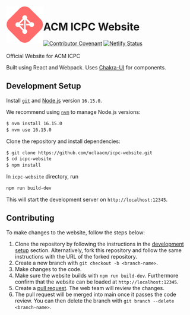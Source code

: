 <img align=left width=100 src=public/static/icon/logo.svg alt="ICPC logo">

# ACM ICPC Website
[![Contributor Covenant](https://img.shields.io/badge/Contributor%20Covenant-v2.0%20adopted-ff69b4.svg)](CODE_OF_CONDUCT.md)
[![Netlify Status](https://api.netlify.com/api/v1/badges/777861e3-68f3-4363-a673-8da56142c043/deploy-status)](https://app.netlify.com/sites/admiring-johnson-e4d28e/deploys)
\
\
Official Website for ACM ICPC

Built using React and Webpack. Uses [Chakra-UI](https://chakra-ui.com) for components.

## Development Setup

Install [`git`](https://git-scm.com/) and [Node.js](https://nodejs.org/en) version `16.15.0`.

We recommend using [`nvm`](https://github.com/nvm-sh/nvm) to manage Node.js versions: 
```sh
$ nvm install 16.15.0
$ nvm use 16.15.0
```

Clone the repository and install dependencies: 
```sh
$ git clone https://github.com/uclaacm/icpc-website.git
$ cd icpc-website
$ npm install
```

In `icpc-website` directory, run
```sh
npm run build-dev
```

This will start the development server on `http://localhost:12345`.

## Contributing

To make changes to the website, follow the steps below: 

1. Clone the repository by following the instructions in the [development setup](#development-setup) section. Alternatively, fork this repository and follow the same instructions with the URL of the forked repository.
2. Create a new branch with `git checkout -b <branch-name>`.
3. Make changes to the code.
4. Make sure the website builds with `npm run build-dev`. Furthermore confirm that the website can be loaded at `http://localhost:12345`.
5. Create a [pull request](https://github.com/uclaacm/icpc-website/pulls). The web team will review the changes.
6. The pull request will be merged into main once it passes the code review. You can then delete the branch with `git branch --delete <branch-name>`.
